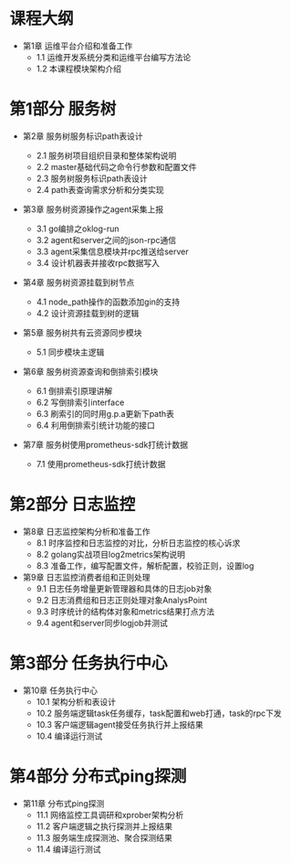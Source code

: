 # 课程大纲

- 第1章  运维平台介绍和准备工作
    - 1.1 运维开发系统分类和运维平台编写方法论
    - 1.2 本课程模块架构介绍

# 第1部分 服务树

- 第2章 服务树服务标识path表设计
    - 2.1 服务树项目组织目录和整体架构说明
    - 2.2 master基础代码之命令行参数和配置文件
    - 2.3 服务树服务标识path表设计
    - 2.4 path表查询需求分析和分类实现

- 第3章 服务树资源操作之agent采集上报
    - 3.1 go编排之oklog-run
    - 3.2 agent和server之间的json-rpc通信
    - 3.3 agent采集信息模块并rpc推送给server
    - 3.4 设计机器表并接收rpc数据写入

- 第4章 服务树资源挂载到树节点
    - 4.1 node_path操作的函数添加gin的支持
    - 4.2 设计资源挂载到树的逻辑
    
- 第5章 服务树共有云资源同步模块  
    - 5.1 同步模块主逻辑
 
- 第6章 服务树资源查询和倒排索引模块
    - 6.1 倒排索引原理讲解
    - 6.2 写倒排索引interface
    - 6.3 刷索引的同时用g.p.a更新下path表
    - 6.4 利用倒排索引统计功能的接口
- 第7章 服务树使用prometheus-sdk打统计数据
    - 7.1 使用prometheus-sdk打统计数据

# 第2部分 日志监控
- 第8章 日志监控架构分析和准备工作
    - 8.1 时序监控和日志监控的对比，分析日志监控的核心诉求
    - 8.2 golang实战项目log2metrics架构说明
    - 8.3 准备工作，编写配置文件，解析配置，校验正则，设置log
- 第9章 日志监控消费者组和正则处理
    - 9.1 日志任务增量更新管理器和具体的日志job对象
    - 9.2 日志消费组和日志正则处理对象AnalysPoint
    - 9.3 时序统计的结构体对象和metrics结果打点方法
    - 9.4 agent和server同步logjob并测试
    
# 第3部分 任务执行中心
- 第10章 任务执行中心
    - 10.1 架构分析和表设计
    - 10.2 服务端逻辑task任务缓存，task配置和web打通，task的rpc下发
    - 10.3 客户端逻辑agent接受任务执行并上报结果
    - 10.4 编译运行测试
           
# 第4部分 分布式ping探测
- 第11章 分布式ping探测
    - 11.1 网络监控工具调研和xprober架构分析
    - 11.2 客户端逻辑之执行探测并上报结果
    - 11.3 服务端生成探测池、聚合探测结果
    - 11.4 编译运行测试
    